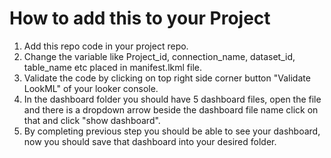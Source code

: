 
# How to add this to your Project

1. Add this repo code in your project repo.
2. Change the variable like Project_id, connection_name, dataset_id, table_name etc placed in manifest.lkml file.
3. Validate the code by clicking on top right side corner button "Validate LookML" of your looker console.
4. In the dashboard folder you should have 5 dashboard files, open the file and there is a dropdown arrow beside the dashboard file name click on that and click "show dashboard".
5. By completing previous step you should be able to see your dashboard, now you should save that dashboard into your desired folder.
